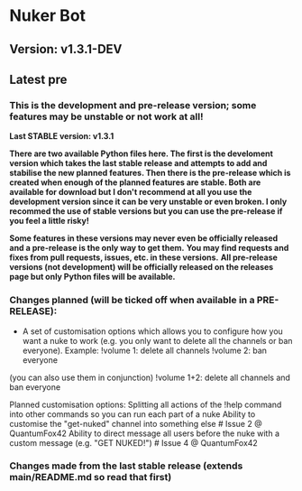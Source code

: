 # Nuker Bot
## Version: v1.3.1-DEV
## Latest pre
### This is the development and pre-release version; some features may be unstable or not work at all!
**Last STABLE version: v1.3.1**

**There are two available Python files here. The first is the develoment version which takes the last stable release and attempts to add and stabilise the new planned features. Then there is the pre-release which is created when enough of the planned features are stable. Both are available for download but I don't recommend at all you use the development version since it can be very unstable or even broken. I only recommed the use of stable versions but you can use the pre-release if you feel a little risky!**

**Some features in these versions may never even be officially released and a pre-release is the only way to get them.**
**You may find requests and fixes from pull requests, issues, etc. in these versions.**
**All pre-release versions (not development) will be officially released on the releases page but only Python files will be available.**

### Changes planned (will be ticked off when available in a PRE-RELEASE):
- A set of customisation options which allows you to configure how you want a nuke to work (e.g. you only want to delete all the channels or ban everyone). Example:
!volume 1: delete all channels
!volume 2: ban everyone

(you can also use them in conjunction)
!volume 1+2: delete all channels and ban everyone

Planned customisation options:
Splitting all actions of the !help command into other commands so you can run each part of a nuke
Ability to customise the "get-nuked" channel into something else # Issue 2 @ QuantumFox42
Ability to direct message all users before the nuke with a custom message (e.g. "GET NUKED!") # Issue 4 @ QuantumFox42

### Changes made from the last stable release (extends main/README.md so read that first)


